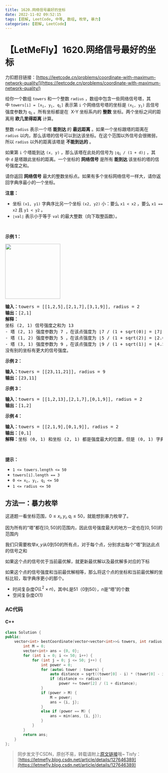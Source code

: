 ```yaml
---
title: 1620.网络信号最好的坐标
date: 2022-11-02 09:52:15
tags: [题解, LeetCode, 中等, 数组, 枚举, 暴力]
categories: [题解, LeetCode]
---
```


# 【LetMeFly】1620.网络信号最好的坐标

力扣题目链接：[https://leetcode.cn/problems/coordinate-with-maximum-network-quality/](https://leetcode.cn/problems/coordinate-with-maximum-network-quality/)

<p>给你一个数组 <code>towers</code> 和一个整数 <code>radius</code> ，数组中包含一些网络信号塔，其中 <code>towers[i] = [x<sub>i</sub>, y<sub>i</sub>, q<sub>i</sub>]</code> 表示第 <code>i</code> 个网络信号塔的坐标是 <code>(x<sub>i</sub>, y<sub>i</sub>)</code> 且信号强度参数为 <code>q<sub>i</sub></code><sub> </sub>。所有坐标都是在  X-Y 坐标系内的 <strong>整数</strong> 坐标。两个坐标之间的距离用 <strong>欧几里得距离</strong> 计算。</p>

<p>整数 <code>radius</code> 表示一个塔 <strong>能到达 </strong>的 <strong>最远距离</strong> 。如果一个坐标跟塔的距离在 <code>radius</code> 以内，那么该塔的信号可以到达该坐标。在这个范围以外信号会很微弱，所以 <code>radius</code> 以外的距离该塔是 <strong>不能到达的</strong> 。</p>

<p>如果第 <code>i</code> 个塔能到达 <code>(x, y)</code> ，那么该塔在此处的信号为 <code>⌊q<sub>i</sub> / (1 + d)⌋</code> ，其中 <code>d</code> 是塔跟此坐标的距离。一个坐标的 <b>网络信号</b> 是所有 <strong>能到达 </strong>该坐标的塔的信号强度之和。</p>

<p>请你返回 <strong>网络信号</strong> 最大的整数坐标点。如果有多个坐标网络信号一样大，请你返回字典序最小的一个坐标。</p>

<p><strong>注意：</strong></p>

<ul>
	<li>坐标 <code>(x1, y1)</code> 字典序比另一个坐标 <code>(x2, y2)</code> 小：要么 <code>x1 < x2</code> ，要么 <code>x1 == x2</code> 且 <code>y1 < y2</code> 。</li>
	<li><code>⌊val⌋</code> 表示小于等于 <code>val</code> 的最大整数（向下取整函数）。</li>
</ul>

<p> </p>

<p><strong>示例 1：</strong></p>
<img alt="" src="https://assets.leetcode-cn.com/aliyun-lc-upload/uploads/2020/10/17/untitled-diagram.png" style="width: 176px; height: 176px;" />
<pre>
<b>输入：</b>towers = [[1,2,5],[2,1,7],[3,1,9]], radius = 2
<b>输出：</b>[2,1]
<strong>解释：</strong>
坐标 (2, 1) 信号强度之和为 13
- 塔 (2, 1) 强度参数为 7 ，在该点强度为 ⌊7 / (1 + sqrt(0)⌋ = ⌊7⌋ = 7
- 塔 (1, 2) 强度参数为 5 ，在该点强度为 ⌊5 / (1 + sqrt(2)⌋ = ⌊2.07⌋ = 2
- 塔 (3, 1) 强度参数为 9 ，在该点强度为 ⌊9 / (1 + sqrt(1)⌋ = ⌊4.5⌋ = 4
没有别的坐标有更大的信号强度。</pre>

<p><strong>示例 2：</strong></p>

<pre>
<b>输入：</b>towers = [[23,11,21]], radius = 9
<b>输出：</b>[23,11]
</pre>

<p><strong>示例 3：</strong></p>

<pre>
<b>输入：</b>towers = [[1,2,13],[2,1,7],[0,1,9]], radius = 2
<b>输出：</b>[1,2]
</pre>

<p><strong>示例 4：</strong></p>

<pre>
<b>输入：</b>towers = [[2,1,9],[0,1,9]], radius = 2
<b>输出：</b>[0,1]
<strong>解释：</strong>坐标 (0, 1) 和坐标 (2, 1) 都是强度最大的位置，但是 (0, 1) 字典序更小。
</pre>

<p> </p>

<p><strong>提示：</strong></p>

<ul>
	<li><code>1 <= towers.length <= 50</code></li>
	<li><code>towers[i].length == 3</code></li>
	<li><code>0 <= x<sub>i</sub>, y<sub>i</sub>, q<sub>i</sub> <= 50</code></li>
	<li><code>1 <= radius <= 50</code></li>
</ul>


    
## 方法一：暴力枚举

这道题一看坐标范围，$0 \leq x_i, y_i, q_i \leq 50$，就能想到暴力枚举了。

因为所有的“塔”都在$[0, 50]$的范围内，因此信号强度最大的地方一定也在$[0, 50]$的范围内

我们只需要枚举$x, y$从$0$到$50$的所有点，对于每个点，分别求出每个“塔”到达此点的信号之和

如果这个点的信号优于当前最优解，就更新最优解以及最优解多对应的下标

如果这个点的信号强度和当前最优解相等，那么将这个点的坐标和当前最优解的坐标比较，取字典序更小的那个。

+ 时间复杂度$O(L^2\times n)$，其中$L$是$51$（$0$到$50$），$n$是“塔”的个数
+ 空间复杂度$O(1)$

### AC代码

#### C++

```cpp
class Solution {
public:
    vector<int> bestCoordinate(vector<vector<int>>& towers, int radius) {
        int M = 0;
        vector<int> ans = {0, 0};
        for (int i = 0; i <= 50; i++) {
            for (int j = 0; j <= 50; j++) {
                int power = 0;
                for (auto& tower : towers) {
                    auto distance = sqrt((tower[0] - i) * (tower[0] - i) + (tower[1] - j) * (tower[1] - j));
                    if (distance <= radius)
                        power += tower[2] / (1 + distance);
                }
                if (power > M) {
                    M = power;
                    ans = {i, j};
                }
                else if (power == M) {
                    ans = min(ans, {i, j});
                }
            }
        }
        return ans;
    }
};
```

> 同步发文于CSDN，原创不易，转载请附上[原文链接](https://blog.letmefly.xyz/2022/11/02/LeetCode%201620.%E7%BD%91%E7%BB%9C%E4%BF%A1%E5%8F%B7%E6%9C%80%E5%A5%BD%E7%9A%84%E5%9D%90%E6%A0%87/)哦~
> Tisfy：[https://letmefly.blog.csdn.net/article/details/127646389](https://letmefly.blog.csdn.net/article/details/127646389)
